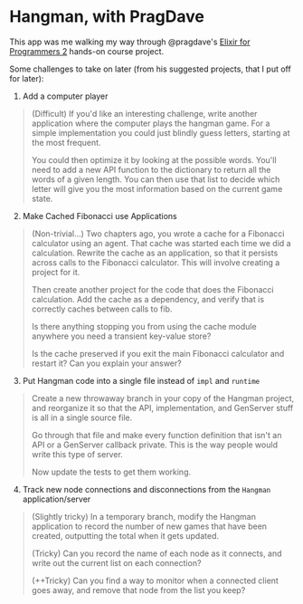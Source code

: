 # Hangman, with PragDave

This app was me walking my way through @pragdave's [Elixir for Programmers 2](https://codestool.coding-gnome.com/courses/elixir-for-programmers-2) hands-on course project.

Some challenges to take on later (from his suggested projects, that I put off for later):

1. Add a computer player
  
  > (Difficult) If you'd like an interesting challenge, write another application where the computer plays the hangman game. For a simple implementation you could just blindly guess letters, starting at the most frequent.
  >
  > You could then optimize it by looking at the possible words. You'll need to add a new API function to the dictionary to return all the words of a given length. You can then use that list to decide which letter will give you the most information based on the current game state.
  
2. Make Cached Fibonacci use Applications
  
  > (Non-trivial…) Two chapters ago, you wrote a cache for a Fibonacci calculator using an agent. That cache was started each time we did a calculation. Rewrite the cache as an application, so that it persists across calls to the Fibonacci calculator. This will involve creating a project for it.
  >
  > Then create another project for the code that does the Fibonacci calculation. Add the cache as a dependency, and verify that is correctly caches between calls to fib.
  >
  > Is there anything stopping you from using the cache module anywhere you need a transient key-value store?
  >
  > Is the cache preserved if you exit the main Fibonacci calculator and restart it? Can you explain your answer?

3. Put Hangman code into a single file instead of `impl` and `runtime`

  > Create a new throwaway branch in your copy of the Hangman project, and reorganize it so that the API, implementation, and GenServer stuff is all in a single source file.
  >
  > Go through that file and make every function definition that isn't an API or a GenServer callback private. This is the way people would write this type of server.
  >
  > Now update the tests to get them working.

4. Track new node connections and disconnections from the `Hangman` application/server
  
  > (Slightly tricky) In a temporary branch, modify the Hangman application to record the number of new games that have been created, outputting the total when it gets updated.
  >
  > (Tricky) Can you record the name of each node as it connects, and write out the current list on each connection?
  >
  > (++Tricky) Can you find a way to monitor when a connected client goes away, and remove that node from the list you keep?
